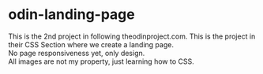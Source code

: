 # odin-landing-page
This is the 2nd project in following theodinproject.com. This is the project in their CSS Section where we create a landing page.  
No page responsiveness yet, only design.  
All images are not my property, just learning how to CSS.